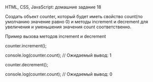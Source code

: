 HTML, CSS, JavaScript: домашние задание 18


Создать объект counter, который будет иметь свойство count(по умолчанию значение равно 0) 
и методы increment и decrement для увеличения и уменьшения значения count соответственно.


Пример вызова методов increment и decrement


counter.increment();

console.log(counter.count); // Ожидаемый вывод: 1

counter.decrement();

console.log(counter.count); // Ожидаемый вывод: 0